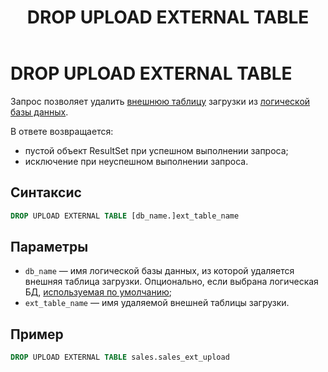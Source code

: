 ﻿---
layout: default
title: DROP UPLOAD EXTERNAL TABLE
nav_order: 20
parent: Запросы SQL+
grand_parent: Справочная информация
has_children: false
has_toc: false
---

# DROP UPLOAD EXTERNAL TABLE

Запрос позволяет удалить [внешнюю таблицу](../../../Обзор_понятий_компонентов_и_связей/Основные_понятия/Внешняя_таблица/Внешняя_таблица.md) 
загрузки из [логической базы данных](../../../Обзор_понятий_компонентов_и_связей/Основные_понятия/Логическая_база_данных/Логическая_база_данных.md).

В ответе возвращается:
*   пустой объект ResultSet при успешном выполнении запроса;
*   исключение при неуспешном выполнении запроса.

## Синтаксис

```sql
DROP UPLOAD EXTERNAL TABLE [db_name.]ext_table_name
```

## Параметры

*   `db_name` — имя логической базы данных, из которой удаляется внешняя таблица загрузки. Опционально, 
    если выбрана логическая БД, [используемая по умолчанию](../../../Работа_с_системой/Другие_функции/Определение_логической_БД_по_умолчанию/Определение_логической_БД_по_умолчанию.md);
*   `ext_table_name` — имя удаляемой внешней таблицы загрузки.

## Пример

```sql
DROP UPLOAD EXTERNAL TABLE sales.sales_ext_upload
```